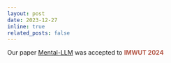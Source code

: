 ```yaml
---
layout: post
date: 2023-12-27 
inline: true
related_posts: false
---
```


Our paper [Mental-LLM](https://arxiv.org/abs/2307.14385) was accepted to **<span style="color:#b45747">IMWUT 2024</span>**
